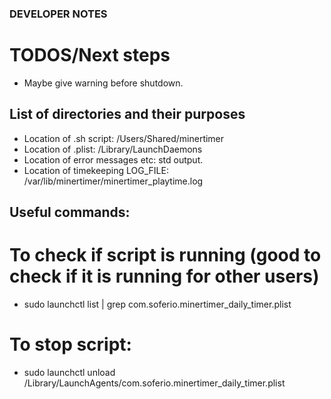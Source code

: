 ### DEVELOPER NOTES

# TODOS/Next steps
- Maybe give warning before shutdown.

## List of directories and their purposes
- Location of .sh script: /Users/Shared/minertimer
- Location of .plist: /Library/LaunchDaemons
- Location of error messages etc: std output.
- Location of timekeeping LOG_FILE: /var/lib/minertimer/minertimer_playtime.log 

## Useful commands:

# To check if script is running (good to check if it is running for other users)
- sudo launchctl list | grep com.soferio.minertimer_daily_timer.plist

# To stop script:
- sudo launchctl unload /Library/LaunchAgents/com.soferio.minertimer_daily_timer.plist